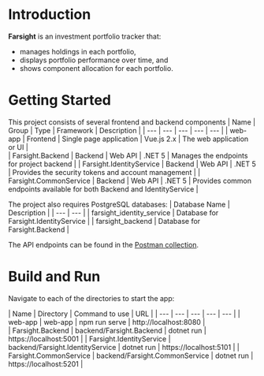 # Introduction 
**Farsight** is an investment portfolio tracker that:
* manages holdings in each portfolio,
* displays portfolio performance over time, and
* shows component allocation for each portfolio. 

# Getting Started
This project consists of several frontend and backend components
| Name | Group | Type | Framework | Description |
| --- | --- | --- | --- | --- |
| web-app | Frontend | Single page application | Vue.js 2.x | The web application or UI |  
| Farsight.Backend | Backend | Web API  | .NET 5 | Manages the endpoints for project backend |
| Farsight.IdentityService | Backend | Web API  | .NET 5 | Provides the security tokens and account management |
| Farsight.CommonService | Backend | Web API  | .NET 5 | Provides common endpoints available for both Backend and IdentityService |

The project also requires PostgreSQL databases:
| Database Name | Description |
| --- | --- |
| farsight_identity_service | Database for Farsight.IdentityService |
| farsight_backend | Database for Farsight.Backend |

The API endpoints can be found in the [Postman collection](https://www.getpostman.com/collections/651e605bf9feb84a0af2).

# Build and Run
Navigate to each of the directories to start the app:

| Name | Directory | Command to use | URL |
| --- | --- | --- | --- | --- |
| web-app | web-app | npm run serve | http://localhost:8080 |  
| Farsight.Backend | backend/Farsight.Backend | dotnet run  | https://localhost:5001 |
| Farsight.IdentityService | backend/Farsight.IdentityService | dotnet run  | https://localhost:5101 |
| Farsight.CommonService | backend/Farsight.CommonService | dotnet run  | https://localhost:5201 |